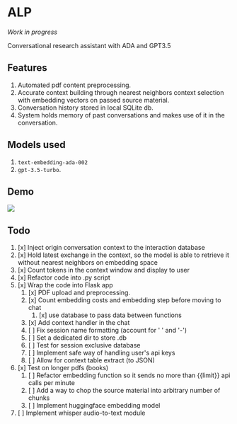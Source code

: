 # ALP

_Work in progress_

Conversational research assistant with ADA and GPT3.5


## Features
1. Automated pdf content preprocessing.
2. Accurate context building through nearest neighbors context selection with embedding vectors on passed source material.
3. Conversation history stored in local SQLite db.
4. System holds memory of past conversations and makes use of it in the conversation.

## Models used
1. ```text-embedding-ada-002```
2. ```gpt-3.5-turbo```. 

## Demo
<img src="https://github.com/rpast/ALP/blob/master/static/alp_demo_webapp.gif?raw=true"></img>

## Todo
1. [x] Inject origin conversation context to the interaction database
2. [x] Hold latest exchange in the context, so the model is able to retrieve it without nearest neighbors on embedding space
3. [x] Count tokens in the context window and display to user
4. [x] Refactor code into .py script 
5. [x] Wrap the code into Flask app
   1. [x] PDF upload and preprocessing.
   2. [x] Count embedding costs and embedding step before moving to chat
      1. [x] use database to pass data between functions
   3. [x] Add context handler in the chat
   4. [ ] Fix session name formatting (account for ' ' and '-')
   5. [ ] Set a dedicated dir to store .db
   6. [ ] Test for session exclusive database
   7. [ ] Implement safe way of handling user's api keys
   8. [ ] Allow for context table extract (to JSON)
6. [x] Test on longer pdfs (books)
   1. [ ] Refactor embedding function so it sends no more than {{limit}} api calls per minute
   2. [ ] Add a way to chop the source material into arbitrary number of chunks
   3. [ ] Implement huggingface embedding model
7. [ ] Implement whisper audio-to-text module